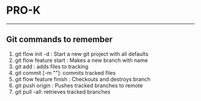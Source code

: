 # PRO-K
---

## Git commands to remember

1. git flow init -d : Start a new git project with all defaults
2. git flow feature start <BRANCH> : Makes a new branch with name 
3. git add <FILES> : adds files to tracking
4. git commit [-m "<MESSAGE>"]: commits tracked files
5. git flow feature finish <BRANCH> : Checkouts and destroys branch
6. git push origin : Pushes tracked branches to remote
7. git pull -all: retrieves tracked branches
